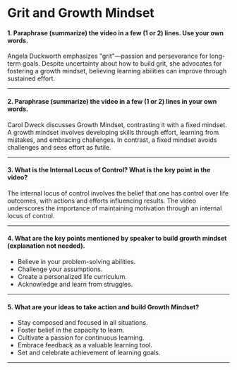 # Grit and Growth Mindset

#### 1. Paraphrase (summarize) the video in a few (1 or 2) lines. Use your own words.

Angela Duckworth emphasizes "grit"—passion and perseverance for long-term goals. Despite uncertainty about how to build grit, she advocates for fostering a growth mindset, believing learning abilities can improve through sustained effort.

---

#### 2. Paraphrase (summarize) the video in a few (1 or 2) lines in your own words.

Carol Dweck discusses Growth Mindset, contrasting it with a fixed mindset. A growth mindset involves developing skills through effort, learning from mistakes, and embracing challenges. In contrast, a fixed mindset avoids challenges and sees effort as futile.

---

#### 3. What is the Internal Locus of Control? What is the key point in the video?

The internal locus of control involves the belief that one has control over life outcomes, with actions and efforts influencing results. The video underscores the importance of maintaining motivation through an internal locus of control.

---

#### 4. What are the key points mentioned by speaker to build growth mindset (explanation not needed).

- Believe in your problem-solving abilities.
- Challenge your assumptions.
- Create a personalized life curriculum.
- Acknowledge and learn from struggles.
  
---

#### 5. What are your ideas to take action and build Growth Mindset?

- Stay composed and focused in all situations.
- Foster belief in the capacity to learn.
- Cultivate a passion for continuous learning.
- Embrace feedback as a valuable learning tool.
- Set and celebrate achievement of learning goals.

---